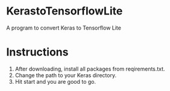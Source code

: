 # KerastoTensorflowLite
A program to convert Keras to Tensorflow Lite

# Instructions
1. After downloading, install all packages from reqirements.txt.
2. Change the path to your Keras directory.
3. Hit start and you are good to go.
